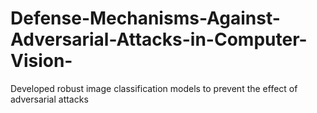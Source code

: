 # Defense-Mechanisms-Against-Adversarial-Attacks-in-Computer-Vision-
Developed robust image classification models to prevent the effect of adversarial attacks
